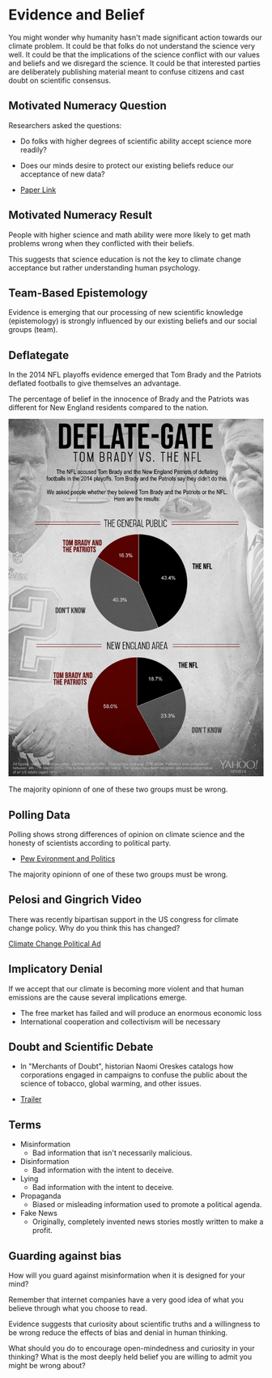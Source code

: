 # Evidence and Belief

You might wonder why humanity hasn't made significant action towards our climate problem.
It could be that folks do not understand the science very well.
It could be that the implications of the science conflict with our values and beliefs and we disregard the science.
It could be that interested parties are deliberately publishing material meant to confuse citizens and cast doubt on scientific consensus.

## Motivated Numeracy Question

Researchers asked the questions:

- Do folks with higher degrees of scientific ability accept science more readily?
- Does our minds desire to protect our existing beliefs reduce our acceptance of new data?

- [Paper Link](https://papers.ssrn.com/sol3/papers.cfm?abstract_id=2319992)

## Motivated Numeracy Result

People with higher science and math ability were more likely to get math problems wrong when they conflicted with their beliefs.

This suggests that science education is not the key to climate change acceptance but rather understanding human psychology.

## Team-Based Epistemology

Evidence is emerging that our processing of new scientific knowledge (epistemology) is strongly influenced by our existing beliefs and our social groups (team).

## Deflategate

In the 2014 NFL playoffs evidence emerged that Tom Brady and the Patriots deflated footballs to give themselves an advantage.

The percentage of belief in the innocence of Brady and the Patriots was different for New England residents compared to the nation.

![](./figures/deflate-gate-poll.jpg)

The majority opinionn of one of these two groups must be wrong.

## Polling Data

Polling shows strong differences of opinion on climate science and the honesty of scientists according to political party.

- [Pew Evironment and Politics](http://www.pewinternet.org/2016/10/04/the-politics-of-climate/)

The majority opinionn of one of these two groups must be wrong.

## Pelosi and Gingrich Video

There was recently bipartisan support in the US congress for climate change policy.
Why do you think this has changed?

[Climate Change Political Ad](https://www.youtube.com/watch?v=qi6n_-wB154)

## Implicatory Denial

If we accept that our climate is becoming more violent and that human emissions are the cause several implications emerge.

- The free market has failed and will produce an enormous economic loss
- International cooperation and collectivism will be necessary



## Doubt and Scientific Debate

- In "Merchants of Doubt", historian Naomi Oreskes catalogs how corporations engaged in campaigns to confuse the public about the science of tobacco, global warming, and other issues.

- [Trailer](https://www.youtube.com/watch?v=jmwmMUfn7IY)

## Terms

- Misinformation
    - Bad information that isn't necessarily malicious.
- Disinformation
    - Bad information with the intent to deceive.
- Lying
    - Bad information with the intent to deceive.
- Propaganda
    - Biased or misleading information used to promote a political agenda.
- Fake News
    - Originally, completely invented news stories mostly written to make a profit.

## Guarding against bias

How will you guard against misinformation when it is designed for your mind?

Remember that internet companies have a very good idea of what you believe through what you choose to read.

Evidence suggests that curiosity about scientific truths and a willingness to be wrong reduce the effects of bias and denial in human thinking.

What should you do to encourage open-mindedness and curiosity in your thinking?
What is the most deeply held belief you are willing to admit you might be wrong about?

<!-- ## Being Wrong -->
<!--  -->
<!-- Being Wrong catalogs the various types of cognitive mistakes and biases we can make.  It also asks us to see seeking out our mistakes as a virtue. -->
<!--  -->
<!-- &#45; [Book Being Wrong](http://beingwrongbook.com/) -->
<!--  -->
<!--  -->
<!--  -->
<!-- ## Curiosity and Questions -->
<!--  -->
<!-- Questions are a tool to gain a deeper understanding of issues.  The more questions you ask, the better your questions will become. -->
<!--  -->
<!-- Don't think of questions as a demonstration of your ignorance. -->
<!--  -->
<!-- Think of questions as a sign of your curiosity and intellectual power. -->
<!--  -->
<!--  -->
<!-- ## Curiosity Question -->
<!--  -->
<!-- Researchers asked -->
<!--  -->
<!-- &#45; Can scientific curiosity mitigate the biased reasoning that we observe? -->
<!--  -->
<!-- &#45; [Paper Link](http://onlinelibrary.wiley.com/doi/10.1111/pops.12396/full) -->
<!-- &#45; [Vox Research Summary](https://www.vox.com/science&#45;and&#45;health/2017/2/1/14392290/partisan&#45;bias&#45;dan&#45;kahan&#45;curiosity) -->
<!--  -->
<!-- ## Curiosity Results -->
<!--  -->
<!-- People who rated higher on a scale of scientific curiosity were more likely to search out information conflicting with their current views. -->
<!--  -->
<!-- ## What can't you see because of your team? -->
<!--  -->
<!-- Do your social and political groups keep you from accurately seeing the evidence on -->
<!--  -->
<!-- &#45; Climate change -->
<!-- &#45; Pesticides -->
<!-- &#45; Genetically modified foods -->
<!-- &#45; Tax Policy -->
<!-- &#45; Sexual Assault -->
<!-- &#45; Police Violence -->
<!-- &#45; Russia and the 2016 Election -->
<!-- &#45; Benghazi and Uranium One -->


